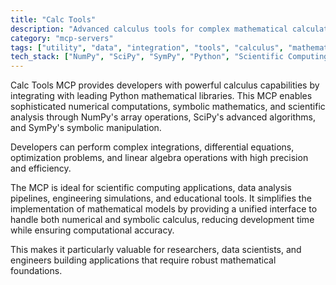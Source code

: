 ```yaml
---
title: "Calc Tools"
description: "Advanced calculus tools for complex mathematical calculations and analysis using NumPy, SciPy, and SymPy."
category: "mcp-servers"
tags: ["utility", "data", "integration", "tools", "calculus", "mathematics", "numerical computation", "symbolic manipulation"]
tech_stack: ["NumPy", "SciPy", "SymPy", "Python", "Scientific Computing", "Numerical Analysis", "Symbolic Mathematics"]
---
```


Calc Tools MCP provides developers with powerful calculus capabilities by integrating with leading Python mathematical libraries. This MCP enables sophisticated numerical computations, symbolic mathematics, and scientific analysis through NumPy's array operations, SciPy's advanced algorithms, and SymPy's symbolic manipulation. 

Developers can perform complex integrations, differential equations, optimization problems, and linear algebra operations with high precision and efficiency.

The MCP is ideal for scientific computing applications, data analysis pipelines, engineering simulations, and educational tools. It simplifies the implementation of mathematical models by providing a unified interface to handle both numerical and symbolic calculus, reducing development time while ensuring computational accuracy. 

This makes it particularly valuable for researchers, data scientists, and engineers building applications that require robust mathematical foundations.